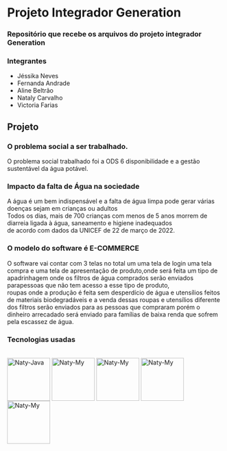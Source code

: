 # Projeto Integrador Generation
### Repositório que recebe os arquivos do projeto integrador Generation

### Integrantes

- Jéssika Neves
- Fernanda Andrade
- Aline Beltrão
- Nataly Carvalho
- Victoria Farias

## Projeto

### O problema social a ser trabalhado.<br>
O problema social trabalhado foi a ODS 6 disponibilidade e a gestão  sustentável da água potável.

### Impacto da falta de Água na sociedade
A água é um bem indispensável e a falta de água limpa pode gerar várias doenças sejam em  crianças ou adultos<br>
Todos os dias, mais de 700 crianças com menos de 5 anos morrem de diarreia ligada à água, saneamento e higiene inadequados<br>
de acordo com dados da UNICEF de 22 de março de 2022.

###  O modelo do software é E-COMMERCE
O software vai contar com 3 telas no total um uma tela de login uma tela compra e uma tela de apresentação de produto,onde será feita um tipo de apadrinhagem onde os filtros de água comprados serão enviados parapessoas que não tem acesso a esse tipo de produto,<br>roupas onde a produção é feita sem desperdício de água  e utensílios feitos de materiais biodegradáveis e a venda dessas roupas e utensílios diferente dos filtros serão enviados para as pessoas que compraram porém o dinheiro arrecadado será enviado para famílias de baixa renda que sofrem pela escassez de água.  

### Tecnologias usadas 

<div style="display: inline_block"><br>
<img align="center" alt="Naty-Java" height="100" width="100" <img src="https://cdn.jsdelivr.net/gh/devicons/devicon/icons/java/java-original.svg" />
<img align="center" alt="Naty-My" height="100" width="100"<img src="https://cdn.jsdelivr.net/gh/devicons/devicon/icons/mysql/mysql-original.svg" />
<img align="center" alt="Naty-My" height="100" width="100"<img src="https://cdn.jsdelivr.net/gh/devicons/devicon/icons/spring/spring-original.svg" />
<img align="center" alt="Naty-My" height="100" width="100"<img src="https://cdn.jsdelivr.net/gh/devicons/devicon/icons/css3/css3-original.svg" />
<img align="center" alt="Naty-My" height="100" width="100"<img src="https://cdn.jsdelivr.net/gh/devicons/devicon/icons/html5/html5-original.svg" />
   
